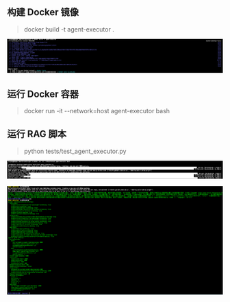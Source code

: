 ## 构建 Docker 镜像
> docker build -t agent-executor .

![alt text](image.png)

## 运行 Docker 容器
> docker run -it --network=host agent-executor bash

## 运行 RAG 脚本
> python tests/test_agent_executor.py 

![alt text](image-1.png)

![alt text](image-2.png)